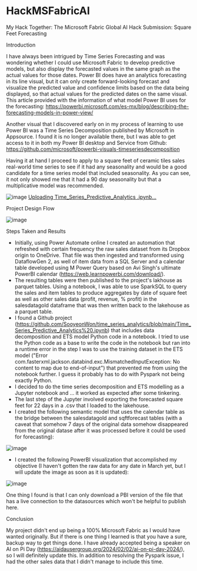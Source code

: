 # HackMSFabricAI

My Hack Together: The Microsoft Fabric Global AI Hack Submission: Square Feet Forecasting

Introduction

I have always been intrigued by Time Series Forecasting and was wondering whether I could use Microsoft Fabric to develop predictive models, but also display the forecasted values in the same graph as the actual values for those dates. Power BI does have an analytics forecasting in its line visual, but it can only create forward-looking forecast and visualize the predicted value and confidence limits based on the data being displayed, so that actual values for the predicted dates on the same visual. This article provided with the information of what model Power BI uses for the forecasting: https://powerbi.microsoft.com/es-mx/blog/describing-the-forecasting-models-in-power-view/

Another visual that I discovered early on in my process of learning to use Power BI was a Time Series Decomposition published by Microsoft in Appsource. I found it is no longer available there, but I was able to get access to it in both my Power BI desktop and Service from Github: https://github.com/microsoft/powerbi-visuals-timeseriesdecomposition

Having it at hand I proceed to apply to a square feet of ceramic tiles sales real-world time series to see if it had any seasonality and would be a good candidate for a time series model that included seasonality. As you can see, it not only showed me that it had a 90 day seasonality but that a multiplicative model was recommended.

![image](https://github.com/edchuy/HackMSFabricAI/assets/9073204/7343fd5d-7b1d-4ab7-999d-9c76971948dd)
[Uploading Time_Series_Predictive_Analytics .ipynb…]()

Project Design Flow

![image](https://github.com/edchuy/HackMSFabricAI/assets/9073204/7f36c2cc-1da0-494f-9130-34d7ad67cfe9)

Steps Taken and Results

- Initially, using Power Automate online I created an automation that refreshed with certain frequency the raw sales dataset from its Dropbox origin to OneDrive. That file was then ingested and transformed using DataflowGen 2, as well of item data from a SQL Server and a calendar table developed using M Power Query based on Avi Singh's ultimate PowerBI calendar (https://web.learnpowerbi.com/download/).
- The resulting tables were then published to the project's lakhouse as parquet tables. Using a notebook, I was able to use SparkSQL to query the sales and item tables to produce aggregates by date of square feet as well as other sales data (profit, revenue, % profit) in the salesdatagold dataframe that was then written back to the lakehouse as a parquet table.
- I found a Github project (https://github.com/SooyeonWon/time_series_analytics/blob/main/Time_Series_Predictive_Analytics%20.ipynb) that includes data decomposition and ETS model Python code in a notebook. I tried to use the Python code as a base to write the code in the notebook but ran into a runtime error in the step I was to use the training dataset in the ETS model ("Error com.fasterxml.jackson.databind.exc.MismatchedInputException: No content to map due to end-of-input") that prevented me from using the notebook further. I guess it probably has to do with Pyspark not being exactly Python.
- I decided to do the time series decomposition and ETS modelling as a Jupyter notebook and ... it worked as expected after some tinkering.
- The last step of the Jupyter involved exporting the forecasted square feet for 22 days in a .csv that I loaded to the lakehouse.
- I created the following semantic model that uses the calendar table as the bridge between the salesdatagold and sqftforecast tables (with a caveat that somehow 7 days of the original data somehow disappeared from the original datase after it was processed before it could be used for forecasting):
  
![image](https://github.com/edchuy/HackMSFabricAI/assets/9073204/8bf7e46f-2232-4663-9955-ab20220eb31e)

- I created the following PowerBI visualization that accomplished my objective (I haven't gotten the raw data for any date in March yet, but I will update the image as soon as it is updated):

![image](https://github.com/edchuy/HackMSFabricAI/assets/9073204/3152ff1d-5bc4-4e0f-abc3-e7a2444f500a)

One thing I found is that I can only download a PBI version of the file that has a live connection to the datasources which won't be helpful to publish here.

Conclusion

My project didn't end up being a 100% Microsoft Fabric as I would have wanted originally. But if there is one thing I learned is that you have a sure, backup way to get things done. I have already accepted being a speaker on AI on Pi Day (https://aidausergroup.org/2024/02/02/ai-on-pi-day-2024/), so I will definitely update this. In addition to resolving the Pyspark issue, I had the other sales data that I didn't manage to include this time.
